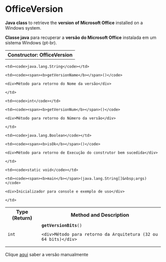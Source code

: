 # OfficeVersion



<b>Java class</b> to retrieve the <b>version of Microsoft Office</b> installed on a Windows system.



<b>Classe java</b> para recuperar a <b>versão do Microsoft Office</b> instalada em um sistema Windows (pt-br).





<table border="0" cellpadding="3" cellspacing="0" >

<tr>

  <th> Constructor: OfficeVersion </th>

</tr>



<table border="0" cellpadding="3" cellspacing="0" >

<tr>

  <th  scope="col">Type (Return)</th>

  <th  scope="col">Method and Description</th>

</tr>



<tr>

  <td ><code>int</code></td>

  <td ><code><b>getVersionBits</b>()</code>

    <div>Método para retorno da Arquitetura (32 ou 64 bits)</div>

  </td>

</tr>



<tr>

	<td><code>java.lang.String</code></td>

	<td><code><span><b>getVersionName</b></span>()</code>

	<div>Método para retorno do Nome da versão</div>

	</td>

</tr>



<tr>

	<td><code>int</code></td>

	<td><code><span><b>getVersionNum</b></span>()</code>

	<div>Método para retorno do Número da versão</div>

	</td>

</tr>



<tr>

	<td><code>java.lang.Boolean</code></td>

	<td><code><span><b>isOk</b></span>()</code>

	<div>Método para retorno de Execução do construtor bem sucedida</div>

	</td>

</tr>



<tr>

	<td><code>static void</code></td>

	<td><code><span><b>main</b></span>(java.lang.String[]&nbsp;args)</code>

	<div>Inicializador para console e exemplo de uso</div>

	</td>

</tr>



</table>

Clique <a href="https://support.office.com/pt-br/article/Qual-vers%C3%A3o-do-Office-estou-usando-932788b8-a3ce-44bf-bb09-e334518b8b19">aqui</a> saber a versão manualmente
